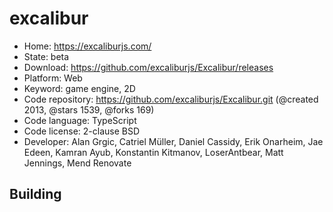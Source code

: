# excalibur

- Home: https://excaliburjs.com/
- State: beta
- Download: https://github.com/excaliburjs/Excalibur/releases
- Platform: Web
- Keyword: game engine, 2D
- Code repository: https://github.com/excaliburjs/Excalibur.git (@created 2013, @stars 1539, @forks 169)
- Code language: TypeScript
- Code license: 2-clause BSD
- Developer: Alan Grgic, Catriel Müller, Daniel Cassidy, Erik Onarheim, Jae Edeen, Kamran Ayub, Konstantin Kitmanov, LoserAntbear, Matt Jennings, Mend Renovate

## Building
